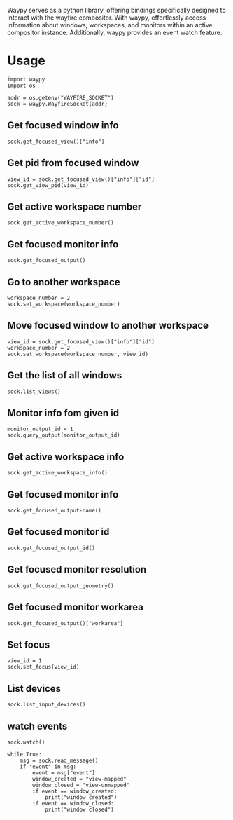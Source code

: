
Waypy serves as a python library, offering bindings specifically designed to interact with the wayfire compositor.
With waypy, effortlessly access information about windows, workspaces, and monitors within an active compositor instance. Additionally, waypy provides an event watch feature.


# Usage

```
import waypy
import os

addr = os.getenv("WAYFIRE_SOCKET")
sock = waypy.WayfireSocket(addr)
```

## Get focused window info
```
sock.get_focused_view()["info"]
```

## Get pid from focused window
```
view_id = sock.get_focused_view()["info"]["id"]
sock.get_view_pid(view_id)
```

## Get active workspace number
```
sock.get_active_workspace_number()
```

## Get focused monitor info
```
sock.get_focused_output()
```

## Go to another workspace
```
workspace_number = 2
sock.set_workspace(workspace_number)
```

## Move focused window to another workspace
```
view_id = sock.get_focused_view()["info"]["id"]
workspace_number = 2
sock.set_workspace(workspace_number, view_id)

```

## Get the list of all windows
```
sock.list_views()
```

## Monitor info fom given id
```
monitor_output_id = 1
sock.query_output(monitor_output_id)
```


## Get active workspace info
```
sock.get_active_workspace_info()
```


## Get focused monitor info
```
sock.get_focused_output-name()
```

## Get focused monitor id
```
sock.get_focused_output_id()
```

## Get focused monitor resolution
```
sock.get_focused_output_geometry()
```

## Get focused monitor workarea
```
sock.get_focused_output()["workarea"]
```

## Set focus
```
view_id = 1
sock.set_focus(view_id)
```

## List devices
```
sock.list_input_devices()
```

## watch events
```
sock.watch()

while True:
    msg = sock.read_message()
    if "event" in msg:
        event = msg["event"]
        window_created = "view-mapped"
        window_closed = "view-unmapped"
        if event == window_created:
            print("window created")
        if event == window_closed:
            print("window closed")
```



